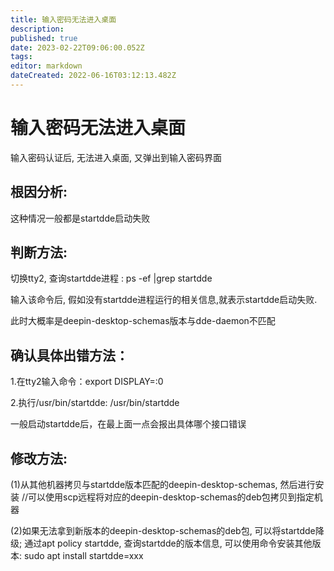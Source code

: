 ```yaml
---
title: 输入密码无法进入桌面
description: 
published: true
date: 2023-02-22T09:06:00.052Z
tags: 
editor: markdown
dateCreated: 2022-06-16T03:12:13.482Z
---
```


# 输入密码无法进入桌面
输入密码认证后, 无法进入桌面, 又弹出到输入密码界面
## 根因分析:

这种情况一般都是startdde启动失败

## 判断方法:

切换tty2, 查询startdde进程 : ps -ef |grep startdde

输入该命令后, 假如没有startdde进程运行的相关信息,就表示startdde启动失败.

此时大概率是deepin-desktop-schemas版本与dde-daemon不匹配


## 确认具体出错方法：

1.在tty2输入命令：export DISPLAY=:0

2.执行/usr/bin/startdde: /usr/bin/startdde

一般启动startdde后，在最上面一点会报出具体哪个接口错误


## 修改方法:

(1)从其他机器拷贝与startdde版本匹配的deepin-desktop-schemas, 然后进行安装 //可以使用scp远程将对应的deepin-desktop-schemas的deb包拷贝到指定机器

(2)如果无法拿到新版本的deepin-desktop-schemas的deb包, 可以将startdde降级; 通过apt policy startdde, 查询startdde的版本信息, 可以使用命令安装其他版本: sudo apt install startdde=xxx